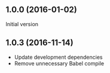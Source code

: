 ## 1.0.0 (2016-01-02)

Initial version

## 1.0.3 (2016-11-14)

- Update development dependencies
- Remove unnecessary Babel compile
